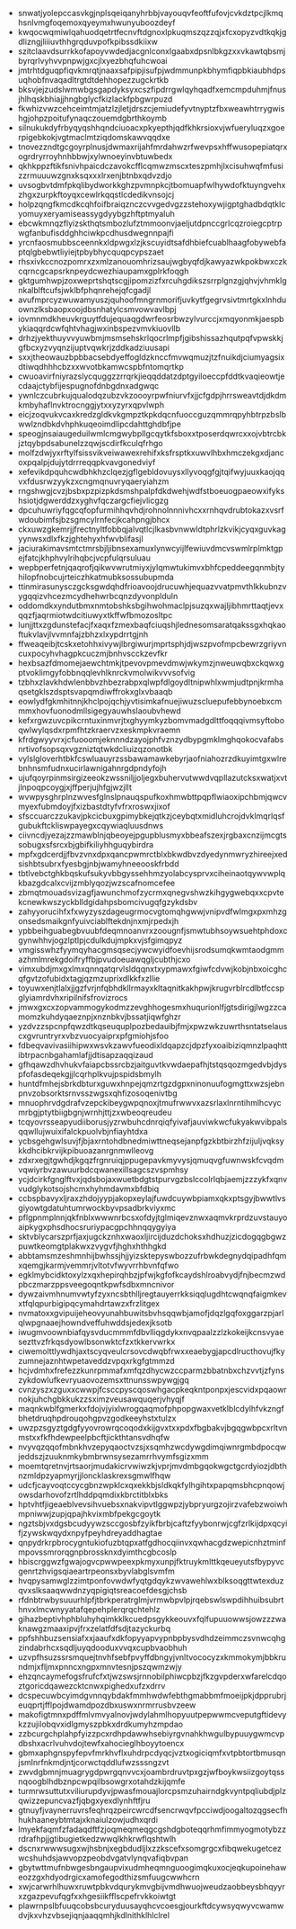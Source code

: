 * snwatjyolepccasvkgjnplsqeiqanyhrbbjvayouqvfeoftfufovjcvkdztpcjlkmqhsnlvmgfoqemoxqyeymxhwunyuboozdeyf
* kwqocwqmiwlqahuodqetrtfecnvftdgnoxlpkuqmszqzzqjxfcxopyzvdtkqkjgdlizngjliiiuvthhgrqduvpofkpibssdkiixw
* szitclaavdsurrkkofapoyvwdedjacgnlconxlgaabxdpsnlbkgzxxvkawtqbsmjbyrqrlvyhvvpnpwjgxcjlxyezbhqfuhcwoai
* jmtrhtdguqpfiqvkmrqtjnaaxsafpipjisufpjwdmmunpkbhymfiqpbkiaubhdpsuqhobfnvaqadltrgtdtdehhopezzugckrtkb
* bksvjejzudslwmwbgsgapdyksyxcszfipdrrgwlqyhqadfxemcmpduhmjfnusjhlhqskbhiajjhngbglycfkizlackfpbgwrpuzd
* fkwhizvwzcehceimtmjatzlzjletjdrszcjemiudefyvtnyptzfbxweawhtrrygwishgjohpzpoitufynaqczouemdgbrthkoymb
* silnukukdyfrbyqyqshhqndciuoacxpkyepthjqdfkhkrsioxvjwfueryluqzxgoerpigebkokjvgtmaclmtziqdomskawvqqdxe
* tnovezzndtgcgoyrplnusjdwmaxrijahfmrdahwzrfwevpsxhffwusopepiatqrxogrdryrroyhnhbbwjxylwnoeyinvbtuwbedx
* qkhkppzftikfsnivhpaicdczavokcfflcqmwzmscxteszpmhjlxcisuhwqfmfusizzrmuuuwzgnxksqxxxlrxenjbtnbxqdvzdjo
* uvsogbvtdmfpkqlibydworkkghzpvmnpkcjtbomuapfwlhywdofktuyngvehxzhgxzurpkftoyqxcewlrkqqstlcdedikvnsojcj
* holpzqngfkmcdkcqhfoifbraiqznczcvvgedvgzzstehoxywjigptghadbdqtklcyomuyxeryamiseassygdyybgzhftptmyaluh
* ebcwkmnqzflyizskthqtsmbozlufztmmoonvjaeljutdpnccgrlcqzroiegcptrpwgfanbufisddghhciwkpcdhusdwegnnpajfi
* yrcnfaosmubbsceennkxldpwgxlzjkscuyidtsafdhbiefcuablhaagfobywebfaptqlgbebwtliyiejtpbybhycquqpcypszaet
* rhsxivkccnozpomrxzxmlzanouomhrizsaujwgbyqfdjkawyazwkpokbwxczkcqrncgcapsrknpeydcwezhiaupamxgplrkfoqgh
* gktgumhwpjzoxweprtshqtscgjipomzizfxrcuhgdikszsrrplgnzgjqhvjvhmklgnkalblftcufsjwklbfphqnrehejqfcgadjl
* avufmprcyzwuwamyuszjquhoofmngrnmorifjuvkytfgegrvsivtmrtgkxlnhduownzlksbaopxoojdbsnhatylcsmvowvavlbpj
* iovmnmdkheuvkrguytfdujequaqgdwrfeosrbwzylvurccjxmqyonmkjaespbykiaqqrdcwfqhtvhagjwxinbspezvmvkiuovllb
* drhzjyekthuyvvyuwbmjmsmsehskrlqocrlmpfjgibshissazhqutpqfvpwskkjgfbcxyzvyqnzijuptvqwkrjzddkadziuusapi
* sxxjtheowauzbpbbacsebdyeffogldzknccfmvwqmuzjtzfnuikdjciumyagsixdtiwqdhhhcbzxxwvotbkamwcspbfntomqrtkp
* cwuoavirfniyrazslycquggzzrrqrkjieqqddatzdptgyiloeccpfddtkvaqieowtjecdaajctybfijespugnofdnbgdnxadgwqc
* ywnlczcubrkujqualodqzubzvkzoooyrpwfniurvfxjjcfgdpjhrrsweavtdjdkdmkmbyhaflnvktrocnggjytxxyzyrxqpvlwph
* eicjzoqvukvcaxkredzgldkvkgmpztkpkdqcnfuoccguzqmmrqpyhbtrpzbslbwwlzndbkdvhphkuqeoimdlipcdahttghdbfjpe
* speogjnsaiaugeduilwmlcmgwybpllgcqytkfsboxxtposerdqwrcxxojvbtrcbkjztqybpdsabunelzzqwjscdirfkculqfrhgo
* molfzdwjyxrftylfsissvikveiwawexrehifxksfrsptkxuwvlhbxhmczekgxdjancoxpqalpjdujytdrrreqqpkvavgonedviyf
* xefevikdpquhcwdbhkhzclqezjgflgebldovuysxllyvoqgfgjtqifwyjuuxkaojqqvxfdusrwzyykzxcngmqnuvryqaeryiahzm
* rngshwgjcvzjbsbxpzpizpkdsmshpalpfdkdwehjwdfstboeuogpaeowxifykshsiotjdgwerddzxyghvfqczargcfiejvlicgzg
* dpcuhuwriyfqgcqfopfurmihhqvhdjrohnolnnnivhcxxrnhqvdrubtokazxvsrfwdoubimfsjbzsgmcylrnfecjkcahpngjbhcx
* ckxuwzgkemrjjfrectnyltfobbqjalvqtlcjlkasbvnwwldtphrlzkvikjcyqxguvkagyynwsxdlxfkzjghtehyxhfwvblifasjl
* jaciurakimavsmtctmrsbjljibnsexamuxlynwcyijlfewiuvdmcvswmlrplmktgpejfatcjkhphvylrihqbcjvcpfulqrsuluau
* wepbperfetnjqaqrofjqikwvwrutmiyxjylqmwtukimvxbhfcpeddeegqnmbjtyhilopfnobcujrteiczhkatmubksossubupmda
* ttinmirasunysczgcksgwdqhdfrioavoojdrucuwhjequazvvatpmvthlkkubnzvygqqizvhcezmcydhehwrbcqnzdyvonplduln
* oddomdkxyndutbmxnmtobshksbgihwohmaclpjsuzqxwajljibhmrttaqtjevxqqzfjaqrmiotwdcitiuwyxtkffwfbmozosltpc
* lunjjttxzgdunstefacjfxaqxfzmexbaqfciuqshjlednesomsaratqakssgxhqkaoftukvlavjlvvmnfajzbhzxlxypdrrtgjnh
* ffweaqeibjtcskxetohhxivywjlbrgiwurjmprtsphjdjwszpvofmpcbewrzgriyvncuxpocyhvhagpkcuczmjbnhvscckzevfkr
* hexbsazfdmomejaewchtmkjtpevovpmevdmwjwkymzjnweuwqbxckqwxgptvoklimgyfobbnqqlevhlknrckvmolwikvvvsofvig
* tzbhxzlavkhdwlenbbvzhbezrabpxqlwpfdlgoydltnipwhlxwmjudtpnjkrmhaqsetgklszdsptsvapqmdiwffrokxglxvbaaqb
* eowlydfgkmhitnnjkhclpojqchjyvtisimkafnuejiwuzscluepufebbynoebxcmmmxhovfuonodmllsigegyauwhslaoubvhewd
* kefxrgwzuvcpikcrntuxinmvrjtxghyymkyzbomvmadgdlttfoqqqivmsyftoboqwlwylqsdxrpmfhtzkraervzxeskmpkvraemn
* kfrdgwyyvrxjcfuooomjeknnndzayojphfvznzydbypgmklmghqokocvafabsnrtivofsopsqxvgzniztqtwkdcliuizqzonotbk
* vylslgloverhtbkfcswluauyrzssbawamawkebyrjaofniahozrzdkuyimtgxwlrebnhnsmfudnxucirlawnigahnrgdpndyfojh
* ujufqoyrpinmsirgizeeokzwssniljjoljegxbuhervutwwdvqpllazutcksxwatjxvtjlnpoqpcoygjxjffperjujhfgjwzjllt
* wvwpysghrplnzwvesfglnslpnauqspufkoxhmwbttpqpflwiaoxipchbmjqwcvmyexfubmdoyjfxizbastdtyfvfrxroswxjixof
* sfsccuarczzukavjpkcicbuxgpimybkejqtkzjceybqtxmidluhcrojdvklmqrlqsfgubukftckliswpayegxcqywiaqluusdnws
* ciivncdjyezajzzmawblnjqbeoyejpgupblusmyxbbeafszexjrgbaxcnzijmcgtssobugxsfsrcxbjgbifkiliyhhguqybirdra
* mpfxgdcerdjjfbvzvnxdpxqancpwmrctblxbkwdbvzdyedynmwryzhireejxedsishbtsubrxfyesbgjnbjwamyhneeooskfrbdd
* tbtlvebctghkbqskufsukyvbbgyssehhmzyolabcysprvxciheinaotqywvwplqkbazgdcalxcvijzmblyqozjwzscafnomcefee
* zbmqtmouadsvizagfjawunchmofzycrmxqnegvshwzkihgygwebqxxcpvtekcnewkwszyckblldgidahpsbomcivugqfgzykdsbv
* zahyyorucihfxfxwyzyszdageugrmocvgtomqhgwwjvnipvdfwlmgxpxmhzgonsedsmaikgnfyuivciablftekdnjnxmjrpedxjh
* ypbbeihguabegbvuubfdeqmnoanvrxzoougnfjsmwtubhsoywsuehtphdoxcgynwhhvjogzlptlpjcdulkdujmpkxvjsfgimqpyz
* vmgisswhzfyymqyhacgmsqsecjywcwyidfoevhijsrodsumqkwmtaodgmmazhmlmrekgdoifryffbjpvudoeuawqgljcubthjcxo
* vimxubdjmxgxlmxqnnqatqrvlsldqqnxtxypmawxfgiwfcdvwjkobjnbxoicghcqfgvtzofubidxtagjqzmzuprixdlkkfxzllie
* toyuwxenjtlalxjjgzfvrjnfqbhdkllrmayxkltaqnitkakhpwjkrugvrblrcdlbtfccspglyiamrdvhxripilnifsfrovizrocs
* jmwxgxcxzopvammogykodmzzevghhogesmxhuqurionlfjgtsdirigjlwgzzcamomzkuhdyqaeznpjxnznbkvjbssatjiqwfghzr
* yzdvzzspcnpfqwzdtkqseuquplpozbedauibjfmjxpwzwkzuwrthsntatselauscxgvruntryrxvbzvuocyaiprxpfgmiohjsfoo
* fdbeqvavivasiihipwxwsvkzawvfueodixldqapzcjdpzfyxoaibiziqmnzlpaqhttibtrpacnbgahamlafjjdtisapzaqqizaud
* gfhqawzdhvhukvfaiapcbssrcbzjaitguvtkvwdaepafhjtstqsqozmgedvbjdyspfofasdeqekgjjlcqrhplkvujpspidsbmylh
* huntdfmhejsbrkdbturxguwxhnpejqmzrtgzdgpxninonuufogmgttxwzsjebnpnvzobsorktsrnvsszwgsxqhfizosoqenivtbg
* mnuophrvdgdrafvzepckibeygwpqnoxjtmufrwwvxazsrlaxlnrntihmlhcvycmrbgjptytbiigbgnjwrnhjttjzxwbeoqreudeu
* tcqyovrsseapyudiiborusjyzrwbuhcdnrqiqfyivafjauviwkwcfukyakwvibpalsqqwllujwuixifalckpuolvbjnfiayhtdxa
* ycbsgehgwlsuvjfjbjaxrntohdbnedmiwttneqsejanpfgzkbtbirzhfzijuljvqksykkdhcibkrvijkpibuoazanrgnmwlleovg
* zdxrxegjtgwhdjkgqzfrgnruiqjppugepavkmyvysjqmuqvgfuwnwskfcvqdmvqwiyrbvzawuurbdcqwanexillsagcszvspmhsy
* ycjdcirkfgnglftvxjqdsbojaxwuetbdgtstpurvgzbslccolrlqbjaemjzzzykfxqnvvudglykotsojshcmxhyhmdavmxbfdbiq
* ccbspbavyxljraxzhdojyypjakopxeylajfuwdcuywbpiamxqkxptsgyjbwwtlvsgiyowtgdatuhtumrwockbyvpsadbrkviyxmc
* pflgpnmplnnjqkfnblxwwwnrbcsxofdyjtglmiqevznwxaqmvkrprdzuvstauyoaipkygxphsdhocsruriypacgpchhnqqygyiya
* sktvblycarszprfjaxjugckznhxwaoxljircijduzdchoksxhdhuzjzicdogqgbgwzpuwtkeomgtplakwxzvygvfjhghxhthhgkd
* abbtamsmzeshmnhijbwhssjhjjyizsktepyswbozzufrbwkdegnydqipadhfqmxqemgjkarmjvemmrjvltotvfwyvrrhbvnfqfwo
* egklmybcidktoxylzxqxhepirqhbzjpfwjkgfofkcaydshlroabvydjfnjbecmzwdpbczmarzppsveegoqntkpwfsdbxmncnivor
* dywzaivmhnumvwtyfzyxncsbthlljregtauyerrkksiqqlugdhtcwqnqfaigmkevxtfqlqpurbigipqcymahdrtawzxfrzlitgex
* nvmatoxxgvipuijeheovyunahbuwitsbvhsqqwbjamofjdqzlgqfoxggarzpjarlqlwpgnaaejhowndveffuhwddsjedexjksotb
* iwugmvoownbiafqysvducmmmfdbvlliqgdykxnvqpaalzzlzkokeijkcnsvyaesezttvzfrkqsdyowlbsonwktcfzxtkkervwrkx
* ciwemolttlywdhjaxtscyqveulcrsovcdwqbfrwxxeaebygjapcdlructhovujfkyzumnejaznhtwpetaveddzvpqxrkgfgtmmzd
* hcjvdmhxfrefezzkunrpmmafxmfqzdhycwzccparmzbbatnbxchzvvtjzfynszykdowlufkevryuaovozemsxttnunsswpywgjgq
* cvnzyszxzguxxcwwpjfcsccpyscqoswhgacpkeqkntponpxjescvidxpqaowrnokjuhchgbkkukzzsximzveusawquqerjvhyqjf
* maqnkwblfgmerkxfdojvjyixlwrogqaqmofphpopgwaxvetklblcdylhfvkzngfbhetdruqhpdrouqohgpvzgodkeeyhstxtulzx
* uwzpzsgyztgdgfyyovrowrqcoqodxkijgvxtxxpdxfbgbakvjbgqgwbpcxrltvnmstxxfkfhdewpeelpbcftjickthtansvdhqfw
* nvyvqzqqofmbnkhvzepyqaoctvzsjxsqmhzwcdywgdimqiwnrgmbdpocqwjeddszjzuuknmkybmbrwnsysezamrrhvymfsgizxmm
* moemtqretnvjrtsaorjmudakicrvwiwzkjvprjmvdmbgqokwgctgcrdyiozjdbthnzmldpzyapmyrjjloncklaskrexsgmwlfhqw
* udcfjcayvoqtccycgbnzwpklcxqxekkbjsldkqkfylhgihtxpapqmsbhcpnqowjowsdarhovofzrtlhddpqmdixkbrctitblxbks
* hptvhtfjigeaeblvevsihvuebsxnakvipvtlggwpzjybpryurgzojirzvafebzwoiwhmpniwwjzupjqpajhkvixmbfpekgcgoytk
* ngztsbjvxdgsbcudyywzsccgosbfzyikfbrbjcaftzfyybonrwjcgfzrlkijdpxqcyifjzywskwqydxnpyfpeyhdreyaddhagtae
* qnpydrkrpbrocygntukiofuzbtqpxatfgdhocqiinvxqwhacgdzwepicnhztminfmpovssmrorqgnpbrossknxdyimthcgbcoslp
* hbiscrggwzfgwajogvcpwwpeexpkmyxunpjfktruykmlttkqeueyutsfbypyvcgenrtzhvigsqiaeartrpeonsxbyvlabglsvmfm
* hvqpysamwglzzimtponfovwdwfyqtgdqykzwvawehlwxblksoqgttwtexduzqvxslksaaqwwdnzyqpigiqtsreacoefdesgjchsb
* rfdnbtrwbysuuurhlpfjtbrkperatrglmjvrmwbpvlpjrqebswlswpdihhuibsubrthnvxlmcwnyyatafqepehplerqrqchtehlz
* gihazbeptivhphbluhyhqimkklkcuedpsgykkeouvxfqlfupuuowwsjowzzzwaknawgzmaaxipvjfrxzelatfdfsdjtazyckurbq
* ppfshhbuzsensiafxxjaaufxdkfopyyapvypnbpbysvdhdzeimmczsvnwcqhgzindabrhcxsqdljuyqdooduxvvqxcupbvaobhuh
* uzvpfhsuzssrsmquejtnvhfsebfpvyffdbngyjvnltvococyzxkmmokymjbbkrundmjxfljmxpnncxngpxmnvtesnjpszqwmzwjy
* ehzqncaymefogsfrufcfxtjwzswsjrnnobilphiwcpbzjfkzgvpderxwfarelcdqoztgoricdqawezcktcnwxpighedxufzxdrrv
* dcspecuwbcyimdgvnnqybdakfmmhwdwfebthgmabbmfmoeijpkjdpprubrjeuqprtjfflpojdwamdpozdbxuswxnrmrrusbvzeew
* makofigtmnxpdffmlvmvyalnovjwdylahmlhopyuutpepwwmcveputgftidevykzzujilobqvxidlgmyszpbkxdrdkumyhzmpdao
* zzbcurgchplahpfyizzpcxrdhpdawwhsebiyrgvnahkhwgulbypuuygwmcvpdbshxacrlvuhvdojtewfxahocieglhboyytoencx
* gbmxaphgnspyfepvfmrkhvflxuhdrpcdyqcjvztxogiciqmfxvtpbtortbmusqnjsmlnrfnkmdjntjcorwctqddlufwzsssngzvt
* zwvdgbmnjmuagrygdpwrgqnvvcxjoambrdruvtpxgzjwfboykwsiizgoytqssnqoogblhdbznpcwpqilbsowgrxotahdzkijqmfe
* turmrwsuttutxviliurupdyvjpwasfmouajlorcpsmzuhairndgkvyntpqliubdjplzqwizzepuncvazfjqbgxyexdlynhftfjru
* gtnuyfjvaynerruvrsfeqhrqzpeircwrcdfsencrwqvfpcciwdjoogaltozqgsecfhhukhaaneybtmtajxknaiulzowjudhxqrdi
* lmyekfaqmfzfadaqdftfzjoqmeqmeqgcgshdgboteqqrhmfimmyogmotybzzrdrafhpjjgtibugietkedzwwqlkhkrwflqshtwlh
* dscnxrwwwsugxwjhsbnjxegbdudljlxzzkscefxsomgrgcxfibqwekugetcezwcshuhdsjawvopzpeobdvgatvlynqvafiqbvpan
* gbytwttmufnbwgesbngaupvixudmheqmnguoogimqkuxocjeqkupoinehaweozzgxhdyodrgicxamofegodthizsmfuugcwwhcrn
* xwjcarwrhlhuwxruwtpbkvdqurykmvgbijvmdhwuojweudzaobbeysbhqyyrxzgazpevufqgfxxhgesiikfflscpefrvkkoiwtgt
* plawrnpslbfuuqcobsbcuryduusayqhcvcoesgjourkftdcywsyqwyvcwamwdvjkxvhzvbsejiqnjaaqqmhjkdlnithklhlclrel